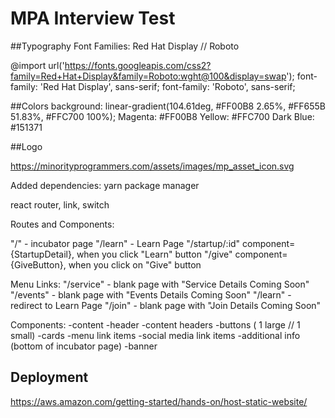 # MPA Interview Test


##Typography
Font Families: Red Hat Display // Roboto

@import url('https://fonts.googleapis.com/css2?family=Red+Hat+Display&family=Roboto:wght@100&display=swap');
font-family: 'Red Hat Display', sans-serif;
font-family: 'Roboto', sans-serif;

##Colors
background: linear-gradient(104.61deg, #FF00B8 2.65%, #FF655B 51.83%, #FFC700 100%);
Magenta: #FF00B8
Yellow: #FFC700
Dark Blue: #151371

##Logo

https://minorityprogrammers.com/assets/images/mp_asset_icon.svg

Added dependencies:
yarn package manager

react router, link, switch

Routes and Components:

"/" - incubator page
"/learn" - Learn Page
"/startup/:id" component={StartupDetail}, when you click "Learn" button
"/give" component={GiveButton}, when you click on "Give" button

Menu Links:
"/service" - blank page with "Service Details Coming Soon"
"/events" - blank page with "Events Details Coming Soon"
"/learn" - redirect to Learn Page
"/join" - blank page with "Join Details Coming Soon"

Components:
-content
-header
-content headers
-buttons ( 1 large // 1 small)
-cards
-menu link items
-social media link items
-additional info (bottom of incubator page)
-banner 

## Deployment

https://aws.amazon.com/getting-started/hands-on/host-static-website/
